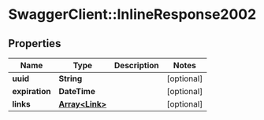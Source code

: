 # SwaggerClient::InlineResponse2002

## Properties
Name | Type | Description | Notes
------------ | ------------- | ------------- | -------------
**uuid** | **String** |  | [optional] 
**expiration** | **DateTime** |  | [optional] 
**links** | [**Array&lt;Link&gt;**](Link.md) |  | [optional] 

